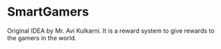 # SmartGamers
Original IDEA by Mr. Avi Kulkarni. It is a reward system to give rewards to the gamers in the world.
